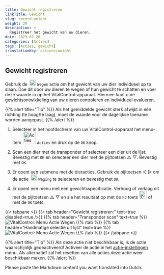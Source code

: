 ```yaml
---
title: Gewicht registreren
linkTitle: Gewicht
slug: record-weight
weight: 20
description: >
  Registreer het gewicht van uw dieren.
date: 2023-07-26
categories: [Acties]
tags: [Acties, gewicht]
translationKey: actions/weight
---
```


## Gewicht registreren
Gebruik de &nbsp;<img src="/icons/actions/weight.svg" width="20" align="bottom" alt="Wegen" /> `Wegen` actie om het gewicht van uw dier individueel op te slaan. Doe dit door uw dieren te wegen of hun gewicht te schatten en voer deze waarde in op het VitalControl-apparaat. Hiermee kunt u de gewichtsontwikkeling van uw dieren controleren en individueel evalueren.

{{% alert title="Tip" %}}
Als het gemiddelde gewicht sterk afwijkt in één richting (te hoog/te laag), moet de waarde voor de dagelijkse toename worden aangepast.
{{% /alert %}}

1. Selecteer in het hoofdscherm van uw VitalControl-apparaat het menu-item &nbsp;<img src="/icons/actions.svg" width="40" align="bottom" alt="Acties" /> `Acties` en druk op de `OK` knop.

2. Scan een dier met de transponder of selecteer een dier uit de lijst. Bevestig met `OK` en selecteer een dier met de pijltoetsen △ ▽. Bevestig met `OK`.

3. Er opent een submenu met de dieracties. Gebruik de pijltoetsen ◁ ▷ om de actie &nbsp;<img src="/icons/actions/weight.svg" width="20" align="bottom" alt="Wegen" /> `Weging` te selecteren en bevestig met `OK`.

4. Er opent een menu met een gewichtsspecificatie. Verhoog of verlaag dit met de pijltoetsen △ ▽ en sla het resultaat op met de `F3` toets <img src="/icons/footer/save.svg" width="25" align="bottom" alt="Opslaan" /> of met de `OK` toets.

{{< tabpane >}}
{{< tab header="Gewicht registreren:" text=true disabled=true />}}
{{% tab header="Transponder scan" text=true %}}
  ![VitalControl: Menu Actie Wegen](../images/weighing-scan.png "Wegen")
{{% /tab %}}
{{% tab header="Handmatige selectie uit lijst" text=true %}}
  ![VitalControl: Menu Actie Wegen](../images/weighing.png "Wegen")
{{% /tab %}}
{{< /tabpane >}}

{{% alert title="Tip" %}}
Als deze actie niet beschikbaar is, is de actie waarschijnlijk gedeactiveerd! Activeer de actie in het [actie-instellingen](/nl/docs/acties/instellingen/) menu. Als alternatief zal het resetten van alle acties deze actie weer beschikbaar maken.
{{% /alert %}}

Please paste the Markdown content you want translated into Dutch.
